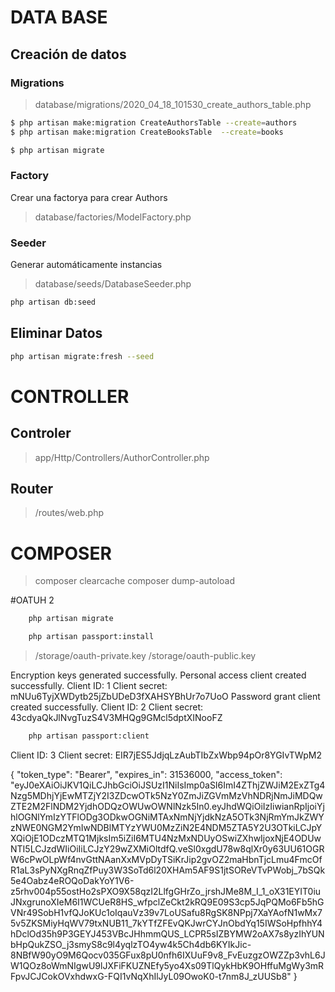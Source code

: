 # DATA BASE

## Creación de datos
### Migrations
> database/migrations/2020_04_18_101530_create_authors_table.php
````bash
$ php artisan make:migration CreateAuthorsTable --create=authors
$ php artisan make:migration CreateBooksTable  --create=books
````
````bash
$ php artisan migrate
````

### Factory
Crear una factorya para crear Authors
> database/factories/ModelFactory.php


### Seeder
Generar automáticamente instancias
> database/seeds/DatabaseSeeder.php

````bash
php artisan db:seed
````

## Eliminar Datos
````bash
php artisan migrate:fresh --seed
````

# CONTROLLER

## Controler
> app/Http/Controllers/AuthorController.php

## Router
> /routes/web.php


# COMPOSER

> composer clearcache
> composer dump-autoload
>

#OATUH 2
````bash
    php artisan migrate
````

````bash
    php artisan passport:install
````
> /storage/oauth-private.key
> /storage/oauth-public.key

Encryption keys generated successfully.
Personal access client created successfully.
Client ID: 1
Client secret: mNUu6TyjXWDytb25jZbUDeD3fXAHSYBhUr7o7UoO
Password grant client created successfully.
Client ID: 2
Client secret: 43cdyaQkJlNvgTuzS4V3MHQg9GMcl5dptXINooFZ


````bash
    php artisan passport:client
````
Client ID: 3
Client secret: EIR7jES5JdjqLzAubTIbZxWbp94pOr8YGIvTWpM2


{
    "token_type": "Bearer",
    "expires_in": 31536000,
    "access_token": "eyJ0eXAiOiJKV1QiLCJhbGciOiJSUzI1NiIsImp0aSI6ImI4ZThjZWJiM2ExZTg4Nzg5MDhjYjEwMTZjY2I3ZDcwOTk5NzY0ZmJiZGVmMzVhNDRjNmJiMDQwZTE2M2FlNDM2YjdhODQzOWUwOWNlNzk5In0.eyJhdWQiOiIzIiwianRpIjoiYjhlOGNlYmIzYTFlODg3ODkwOGNiMTAxNmNjYjdkNzA5OTk3NjRmYmJkZWYzNWE0NGM2YmIwNDBlMTYzYWU0MzZiN2E4NDM5ZTA5Y2U3OTkiLCJpYXQiOjE1ODczMTQ1MjksIm5iZiI6MTU4NzMxNDUyOSwiZXhwIjoxNjE4ODUwNTI5LCJzdWIiOiIiLCJzY29wZXMiOltdfQ.veSl0xgdU78w8qlXr0y63UU61OGRW6cPwOLpWf4nvGttNAanXxMVpDyTSiKrJip2gvOZ2maHbnTjcLmu4FmcOfR1aL3sPyNXgRnqZfPuy3W3SoTd6l20XHAm5AF9S1jtSOReVTvPWobj_7bSQk5e4Oabz4eROQoDakYoY1V6-z5rhv004p55ostHo2sPXO9X58qzI2LlfgGHrZo_jrshJMe8M_I_1_oX31EYIT0iuJNxgrunoXIeM6I1WCUeR8HS_wfpclZeCkt2kRQ9E09S3cp5JqPQMo6Fb5hGVNr49SobH1vfQJoKUc1oIqauVz39v7LoUSafu8RgSK8NPpj7XaYAofN1wMx75v5ZKSMiyHqWV79txNUB11_7kYTfZFEvQKJwrCYJnObdYq15IWSoHpfhhY4hDclOd35h9P3GEYJ453VBcJHhmmQUS_LCPR5sIZBYMW2oAX7s8yzIhYUNbHpQukZSO_j3smyS8c9l4yqlzTO4yw4k5Ch4db6KYIkJic-8NBfW90yO9M6Qocv035GFux8pU0nfh6IXUuF9v8_FvEuzgzOWZZp3vhL6JW1QOz8oWmNIgwU9lJXFiFKUZNEfy5yo4Xs09TlQykHbK9OHffuMgWy3mRFpvJCJCokOVxhdwxG-FQI1vNqXhIlJyL09OwoK0-t7nm8J_zUUSb8"
}


